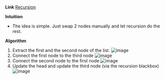 **Link**
[Recursion](https://leetcode.com/problems/swap-nodes-in-pairs/discuss/259625/Detailed-Explanation-with-Pictures-C%2B%2BJavaScript)

**Intuition**
* The idea is simple. Just swap 2 nodes manually and let recursion do the rest.

**Algorithm**
1) Extract the first and the second node of the list. 
 ![image](https://assets.leetcode.com/users/just__a__visitor/image_1553184089.png)
 2) Connect the first node to the third node
 ![image](https://assets.leetcode.com/users/just__a__visitor/image_1553184135.png)
 3) Connect the second node to the first node
 ![image](https://assets.leetcode.com/users/just__a__visitor/image_1553184175.png)
4) Update the head and update the third node (via the recursion blackbox)
![image](https://assets.leetcode.com/users/just__a__visitor/image_1553184228.png)


